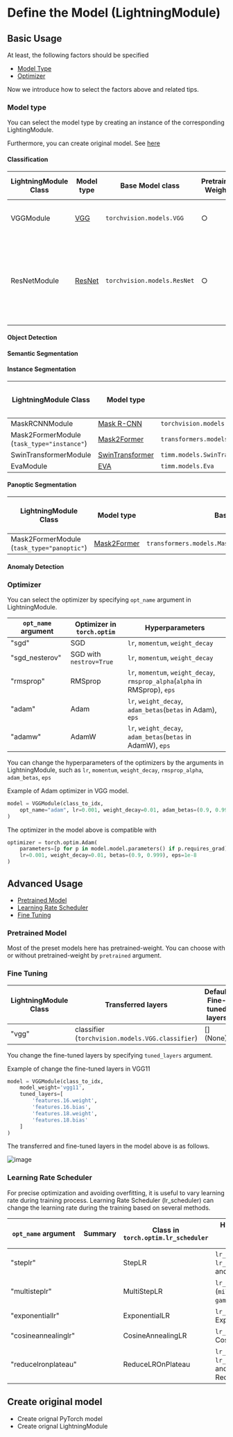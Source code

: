 # Define the Model (LightningModule)

## Basic Usage

At least, the following factors should be specified

- [Model Type]()
- [Optimizer]()

Now we introduce how to select the factors above and related tips.

### Model type

You can select the model type by creating an instance of the corresponding LightingModule.

Furthermore, you can create original model. See [here]()

#### Classification

|LightningModule Class|Model type|Base Model class|Pretrained Weights|Available size by `model_weight` argument|
|---|---|---|---|---|
|VGGModule|[VGG](https://arxiv.org/abs/1409.1556)|`torchvision.models.VGG`|○|`vgg11`, `vgg11_bn`, `vgg13`, `vgg13_bn`, `vgg16`, `vgg16_bn`, `vgg19`, `vgg19_bn`|
|ResNetModule|[ResNet](https://arxiv.org/abs/1512.03385)|`torchvision.models.ResNet`|○|`resnet18`, `resnet34`, `resnet50`, `resnet101`, `resnet152`, `resnext50_32x4d`, `resnext101_32x8d`, `resnext101_64x4d`, `wide_resnet50_2`, `wide_resnet101_2`|

#### Object Detection

#### Semantic Segmentation

#### Instance Segmentation

|LightningModule Class|Model type|Base Model class|Pretrained Weights|Available size by `model_weight` argument|
|---|---|---|---|---|
|MaskRCNNModule|[Mask R-CNN](https://arxiv.org/abs/1703.06870)|`torchvision.models.MaskRCNN`|○||
|Mask2FormerModule (`task_type="instance"`)|[Mask2Former](https://arxiv.org/abs/2112.01527)|`transformers.models.Mask2FormerForUniversalSegmentation`|○||
|SwinTransformerModule|[SwinTransformer](https://arxiv.org/abs/2103.14030)|`timm.models.SwinTransformer`|○||
|EvaModule|[EVA](https://arxiv.org/abs/2211.07636)|`timm.models.Eva`|○||

#### Panoptic Segmentation

|LightningModule Class|Model type|Base Model class|Pretrained Weights|Available size by `model_weight` argument|
|---|---|---|---|---|
|Mask2FormerModule (`task_type="panoptic"`)|[Mask2Former](https://arxiv.org/abs/2112.01527)|`transformers.models.Mask2FormerForUniversalSegmentation`|○||

#### Anomaly Detection


### Optimizer

You can select the optimizer by specifying `opt_name` argument in LightningModule.

|`opt_name` argument|Optimizer in `torch.optim`|Hyperparameters|
|---|---|---|
|"sgd"|SGD|`lr`, `momentum`, `weight_decay`|
|"sgd_nesterov"|SGD with `nestrov=True`|`lr`, `momentum`, `weight_decay`|
|"rmsprop"|RMSprop|`lr`, `momentum`, `weight_decay`, `rmsprop_alpha`(`alpha` in RMSprop), `eps`|
|"adam"|Adam|`lr`, `weight_decay`, `adam_betas`(`betas` in Adam), `eps`|
|"adamw"|AdamW|`lr`, `weight_decay`, `adam_betas`(`betas` in AdamW), `eps`|

You can change the hyperparameters of the optimizers by the arguments  in LightningModule, such as `lr`, `momentum`, `weight_decay`, `rmsprop_alpha`, `adam_betas`, `eps`

Example of Adam optimizer in VGG model.

```python
model = VGGModule(class_to_idx,
    opt_name="adam", lr=0.001, weight_decay=0.01, adam_betas=(0.9, 0.999), eps=1e-8
)
```

The optimizer in the model above is compatible with

```python
optimizer = torch.optim.Adam(
    parameters=[p for p in model.model.parameters() if p.requires_grad],
    lr=0.001, weight_decay=0.01, betas=(0.9, 0.999), eps=1e-8
)
```

## Advanced Usage

- [Pretrained Model]()
- [Learning Rate Scheduler]()
- [Fine Tuning]()

### Pretrained Model

Most of the preset models here has pretrained-weight. You can choose with or without pretrained-weight by `pretrained` argument.



### Fine Tuning

|LightningModule Class|Transferred layers|Default Fine-tuned layers|
|---|---|---|
|"vgg"|classifier (`torchvision.models.VGG.classifier`)|[] (None)|


You change the fine-tuned layers by specifying `tuned_layers` argument.

Example of change the fine-tuned layers in VGG11

```python
model = VGGModule(class_to_idx,
    model_weight='vgg11',
    tuned_layers=[
        'features.16.weight',
        'features.16.bias',
        'features.18.weight',
        'features.18.bias'
    ]
)
```

The transferred and fine-tuned layers in the model above is as follows.

![image]()

### Learning Rate Scheduler

For precise optimization and avoiding overfitting, it is useful to vary learning rate during training process. Learning Rate Scheduler (lr_scheduler) can change the learning rate during the training based on several methods.

|`opt_name` argument|Summary|Class in `torch.optim.lr_scheduler`|Hyperparameters (Name of the argument)|
|---|---|---|---|
|"steplr"||StepLR|`lr_step_size`, `lr_gamma` (`step_size` and `gamma` in StepLR)|
|"multisteplr"||MultiStepLR|`lr_steps`, `lr_gamma` (`milestones` and `gamma` in MultiStepLR)|
|"exponentiallr"||ExponentialLR|`lr_gamma`(`gamma` in ExponentialLR)|
|"cosineannealinglr"||CosineAnnealingLR|`lr_T_max` (`T_max` in CosineAnnealingLR)|
|"reducelronplateau"||ReduceLROnPlateau|`lr_gamma`, `lr_patience` (`factor` and `patience` in ReduceLROnPlateau)|



## Create original model

- Create orignal PyTorch model
- Create orignal LightningModule

